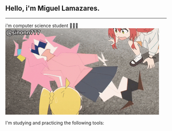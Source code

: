 ## Hello, i'm Miguel Lamazares.
---
i'm computer science student 🧑🏻‍💻 ![ ](https://github.com/Dexzn08/Dexzn08/blob/main/gif/giphy.gif?raw=true)

I'm studying and practicing the following tools:



